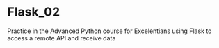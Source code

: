 # Flask_02
Practice in the Advanced Python course for Excelentians using Flask to access a remote API and receive data
